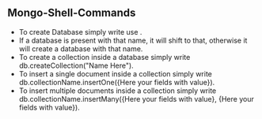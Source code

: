 <h2>Mongo-Shell-Commands</h2>
<ul>
  <li>To create Database simply write use <Ddatabase name>.</li>
  <li>If a database is present with that name, it will shift to that, otherwise it will create a database with that name.</li>
  <li>To create a collection inside a database simply write db.createCollection("Name Here").</li>
  <li>To insert a single document inside a collection simply write db.collectionName.insertOne({Here your fields with value}).</li>
  <li>To insert multiple documents inside a collection simply write db.collectionName.insertMany({Here your fields with value}, {Here your fields with value}).</li>
</ul>
